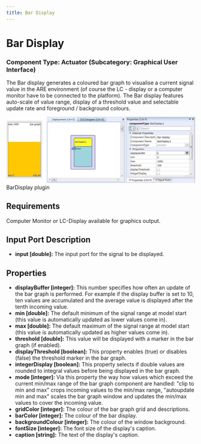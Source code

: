 ```yaml
---
title: Bar Display
---
```


# Bar Display

### Component Type: Actuator (Subcategory: Graphical User Interface)

The Bar display generates a coloured bar graph to visualise a current signal value in the ARE environment (of course the LC - display or a computer monitor have to be connected to the platform). The Bar display features auto-scale of value range, display of a threshold value and selectable update rate and foreground / background colours.

![Screenshot: BarDisplay plugin](./img/BarDisplay.jpg "Screenshot: BarDisplay plugin")  
BarDisplay plugin

## Requirements

Computer Monitor or LC-Display available for graphics output.

## Input Port Description

- **input \[double\]:** The input port for the signal to be displayed.

## Properties

- **displayBuffer \[integer\]:** This number specifies how often an update of the bar graph is performed. For example if the display buffer is set to 10, ten values are accumulated and the average value is displayed after the tenth incoming value.
- **min \[double\]:** The default minimum of the signal range at model start (this value is automatically updated as lower values come in).
- **max \[double\]:** The default maximum of the signal range at model start (this value is automatically updated as higher values come in).
- **threshold \[double\]:** This value will be displayed with a marker in the bar graph (if enabled).
- **displayThreshold \[boolean\]:** This property enables (true) or disables (false) the threshold marker in the bar graph.
- **integerDisplay \[boolean\]:** This property selects if double values are rounded to integral values before being displayed in the bar graph.
- **mode \[integer\]:** Via this property the way how values which exceed the current min/max range of the bar graph component are handled: "clip to min and max" crops incoming values to the min/max range, "autoupdate min and max" scales the bar graph window and updates the min/max values to cover the incoming value.
- **gridColor \[integer\]:** The colour of the bar graph grid and descriptions.
- **barColor \[integer\]:** The colour of the bar display.
- **backgroundColour \[integer\]:** The colour of the window background.
- **fontSize \[integer\]:** The font size of the display's caption.
- **caption \[string\]:** The text of the display's caption.
